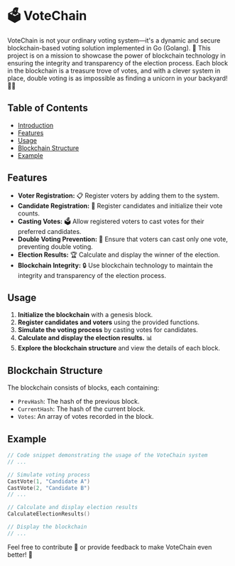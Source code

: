 # 🗳️ VoteChain

VoteChain is not your ordinary voting system—it's a dynamic and secure blockchain-based voting solution implemented in Go (Golang). 🚀 This project is on a mission to showcase the power of blockchain technology in ensuring the integrity and transparency of the election process. Each block in the blockchain is a treasure trove of votes, and with a clever system in place, double voting is as impossible as finding a unicorn in your backyard! 🦄✨

## Table of Contents
- [Introduction](#🗳️-votechain)
- [Features](#features)
- [Usage](#usage)
- [Blockchain Structure](#blockchain-structure)
- [Example](#example)

## Features
- **Voter Registration:** 📋 Register voters by adding them to the system.
- **Candidate Registration:** 🎉 Register candidates and initialize their vote counts.
- **Casting Votes:** 🗳️ Allow registered voters to cast votes for their preferred candidates.
- **Double Voting Prevention:** 🚫 Ensure that voters can cast only one vote, preventing double voting.
- **Election Results:** 🏆 Calculate and display the winner of the election.
- **Blockchain Integrity:** 🔒 Use blockchain technology to maintain the integrity and transparency of the election process.

## Usage
1. **Initialize the blockchain** with a genesis block.
2. **Register candidates and voters** using the provided functions.
3. **Simulate the voting process** by casting votes for candidates.
4. **Calculate and display the election results.** 📊
5. **Explore the blockchain structure** and view the details of each block.

## Blockchain Structure
The blockchain consists of blocks, each containing:
- `PrevHash`: The hash of the previous block.
- `CurrentHash`: The hash of the current block.
- `Votes`: An array of votes recorded in the block.

## Example
```go
// Code snippet demonstrating the usage of the VoteChain system
// ...

// Simulate voting process
CastVote(1, "Candidate A")
CastVote(2, "Candidate B")
// ...

// Calculate and display election results
CalculateElectionResults()

// Display the blockchain
// ...

```

Feel free to contribute 🤝 or provide feedback to make VoteChain even better! 🌟
